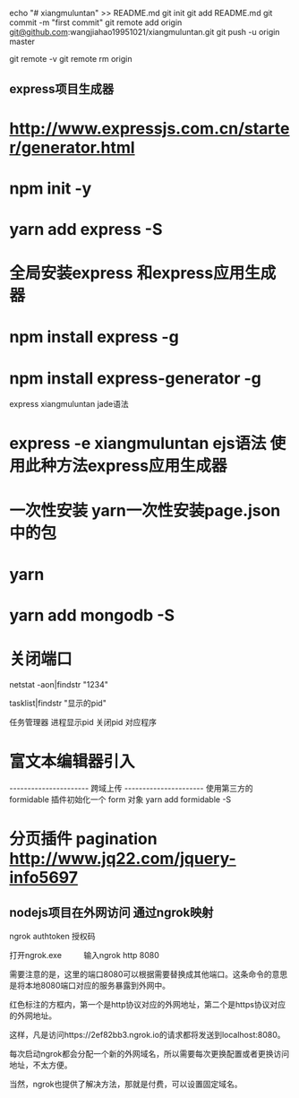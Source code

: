 echo "# xiangmuluntan" >> README.md
git init
git add README.md
git commit -m "first commit"
git remote add origin git@github.com:wangjiahao19951021/xiangmuluntan.git
git push -u origin master

git remote -v
git remote rm origin




## express项目生成器

# http://www.expressjs.com.cn/starter/generator.html

# npm init -y

# yarn add express -S



# 全局安装express 和express应用生成器
 # npm install express -g
 # npm install express-generator -g

express xiangmuluntan   jade语法

# express -e xiangmuluntan  ejs语法 使用此种方法express应用生成器

# 一次性安装 yarn一次性安装page.json中的包   
# yarn 

# yarn add mongodb -S




# 关闭端口
netstat -aon|findstr "1234"

tasklist|findstr "显示的pid"

任务管理器  进程显示pid 关闭pid 对应程序


# 富文本编辑器引入
---------------------- 跨域上传 ----------------------
使用第三方的 formidable 插件初始化一个 form 对象
yarn add formidable -S


# 分页插件 pagination      http://www.jq22.com/jquery-info5697



## nodejs项目在外网访问  通过ngrok映射

ngrok authtoken 授权码

打开ngrok.exe          输入ngrok http 8080

需要注意的是，这里的端口8080可以根据需要替换成其他端口。这条命令的意思是将本地8080端口对应的服务暴露到外网中。 



红色标注的方框内，第一个是http协议对应的外网地址，第二个是https协议对应的外网地址。

这样，凡是访问https://2ef82bb3.ngrok.io的请求都将发送到localhost:8080。

每次启动ngrok都会分配一个新的外网域名，所以需要每次更换配置或者更换访问地址，不太方便。

当然，ngrok也提供了解决方法，那就是付费，可以设置固定域名。



